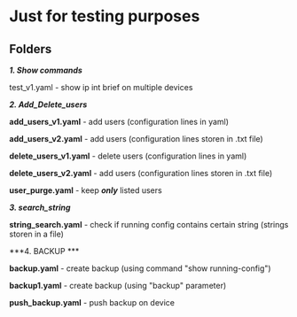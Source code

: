 # Just for testing purposes

## Folders
***1. Show commands***

test_v1.yaml - show ip int brief on multiple devices

***2. Add_Delete_users*** 

**add_users_v1.yaml** - add users (configuration lines in yaml)

**add_users_v2.yaml** - add users (configuration lines storen in .txt file)

**delete_users_v1.yaml** - delete users (configuration lines in yaml) 

**delete_users_v2.yaml** - add users (configuration lines storen in .txt file)

**user_purge.yaml** - keep ***only*** listed users 

***3. search_string*** 

**string_search.yaml** - check if running config contains certain string (strings storen in a file)

***4. BACKUP *** 

**backup.yaml** - create backup (using command "show running-config")
 
**backup1.yaml** - create backup (using "backup" parameter)

**push_backup.yaml** - push backup on device 
